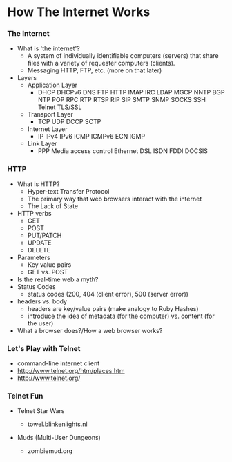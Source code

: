 # How The Internet Works
### The Internet
- What is 'the internet'?
	- A system of individually identifiable computers (servers) that share files with a variety of requester computers (clients).
	- Messaging HTTP, FTP, etc. (more on that later)
- Layers
	- Application Layer
		- DHCP DHCPv6 DNS FTP HTTP IMAP IRC LDAP MGCP NNTP BGP NTP POP RPC RTP RTSP RIP SIP SMTP SNMP SOCKS SSH Telnet TLS/SSL
	- Transport Layer
		- TCP UDP DCCP SCTP
	- Internet Layer
		- IP IPv4 IPv6 ICMP ICMPv6 ECN IGMP
	- Link Layer
		- PPP Media access control Ethernet DSL ISDN FDDI DOCSIS
	
### HTTP
- What is HTTP?
 	- Hyper-text Transfer Protocol
 	- The primary way that web browsers interact with the internet
 	- The Lack of State
- HTTP verbs
	- GET
	- POST
	- PUT/PATCH
	- UPDATE
	- DELETE
- Parameters
	- Key value pairs
	- GET vs. POST
- Is the real-time web a myth?
- Status Codes
	- status codes (200, 404 (client error), 500 (server error))
- headers vs. body
    - headers are key/value pairs (make analogy to Ruby Hashes)
    - introduce the idea of metadata (for the computer) vs. content (for the user)
- What a browser does?/How a web browser works?

### Let's Play with Telnet

- command-line internet client
- http://www.telnet.org/htm/places.htm
- http://www.telnet.org/

### Telnet Fun
- Telnet Star Wars
	- towel.blinkenlights.nl
	
- Muds (Multi-User Dungeons)
	- zombiemud.org